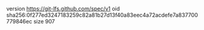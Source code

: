 version https://git-lfs.github.com/spec/v1
oid sha256:0f277ed3247183259c82a81b27d13f40a83eec4a72acdefe7a837700779846ec
size 907
